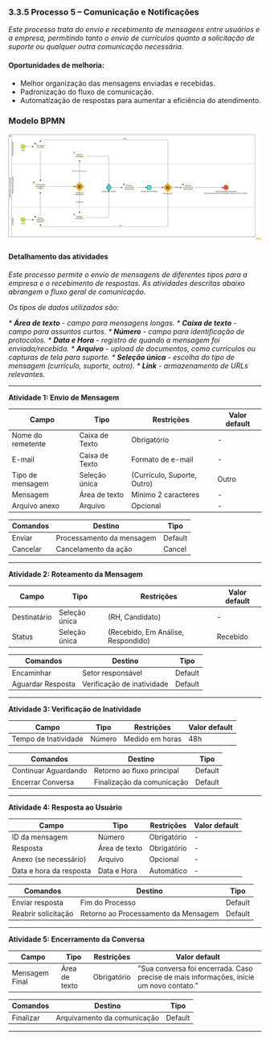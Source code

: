 ### 3.3.5 Processo 5 – Comunicação e Notificações

_Este processo trata do envio e recebimento de mensagens entre usuários e a empresa, permitindo tanto o envio de currículos quanto a solicitação de suporte ou qualquer outra comunicação necessária._

#### Oportunidades de melhoria:
- Melhor organização das mensagens enviadas e recebidas.
- Padronização do fluxo de comunicação.
- Automatização de respostas para aumentar a eficiência do atendimento.

### Modelo BPMN

![image](https://github.com/ICEI-PUC-Minas-PMGES-TI/pmg-es-2025-1-ti2-3740100-worklink/blob/main/docs/images/Notificacao_e_comunicacao_Diagrama.png?raw=true)

#### Detalhamento das atividades

_Este processo permite o envio de mensagens de diferentes tipos para a empresa e o recebimento de respostas. As atividades descritas abaixo abrangem o fluxo geral de comunicação._

_Os tipos de dados utilizados são:_

_* **Área de texto** - campo para mensagens longas._
_* **Caixa de texto** - campo para assuntos curtos._
_* **Número** - campo para identificação de protocolos._
_* **Data e Hora** - registro de quando a mensagem foi enviada/recebida._
_* **Arquivo** - upload de documentos, como currículos ou capturas de tela para suporte._
_* **Seleção única** - escolha do tipo de mensagem (currículo, suporte, outro)._
_* **Link** - armazenamento de URLs relevantes._

---

**Atividade 1: Envio de Mensagem**

| **Campo**       | **Tipo**         | **Restrições** | **Valor default** |
| ---             | ---              | ---            | ---               |
| Nome do remetente | Caixa de Texto | Obrigatório | - |
| E-mail | Caixa de Texto | Formato de e-mail | - |
| Tipo de mensagem | Seleção única | (Currículo, Suporte, Outro) | Outro |
| Mensagem | Área de texto | Mínimo 2 caracteres | - |
| Arquivo anexo | Arquivo | Opcional | - |

| **Comandos**   | **Destino**             | **Tipo**  |
| ---            | ---                      | ---       |
| Enviar        | Processamento da mensagem | Default   |
| Cancelar      | Cancelamento da ação     | Cancel    |

---

**Atividade 2: Roteamento da Mensagem**

| **Campo**       | **Tipo**         | **Restrições** | **Valor default** |
| ---             | ---              | ---            | ---               |
| Destinatário | Seleção única | (RH, Candidato) | - |
| Status | Seleção única | (Recebido, Em Análise, Respondido) | Recebido |

| **Comandos**   | **Destino**                     | **Tipo**  |
| ---            | ---                              | ---       |
| Encaminhar    | Setor responsável | Default   |
| Aguardar Resposta | Verificação de inatividade | Default   |

---

**Atividade 3: Verificação de Inatividade**

| **Campo**       | **Tipo**         | **Restrições** | **Valor default** |
| ---             | ---              | ---            | ---               |
| Tempo de Inatividade | Número | Medido em horas | 48h |

| **Comandos**   | **Destino**             | **Tipo**  |
| ---            | ---                      | ---       |
| Continuar Aguardando | Retorno ao fluxo principal | Default   |
| Encerrar Conversa | Finalização da comunicação | Default   |

---

**Atividade 4: Resposta ao Usuário**

| **Campo**       | **Tipo**         | **Restrições** | **Valor default** |
| ---             | ---              | ---            | ---               |
| ID da mensagem | Número | Obrigatório | - |
| Resposta | Área de texto | Obrigatório | - |
| Anexo (se necessário) | Arquivo | Opcional | - |
| Data e hora da resposta | Data e Hora | Automático | - |

| **Comandos**   | **Destino**             | **Tipo**  |
| ---            | ---                      | ---       |
| Enviar resposta | Fim do Processo | Default   |
| Reabrir solicitação | Retorno ao Processamento da Mensagem | Default   |

---

**Atividade 5: Encerramento da Conversa**

| **Campo**       | **Tipo**         | **Restrições** | **Valor default** |
| ---             | ---              | ---            | ---               |
| Mensagem Final | Área de texto | Obrigatório | "Sua conversa foi encerrada. Caso precise de mais informações, inicie um novo contato." |

| **Comandos**   | **Destino**             | **Tipo**  |
| ---            | ---                      | ---       |
| Finalizar | Arquivamento da comunicação | Default   |

---

